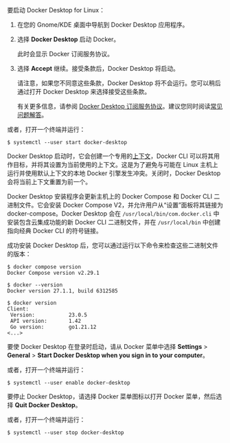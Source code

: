 要启动 Docker Desktop for Linux：

1. 在您的 Gnome/KDE 桌面中导航到 Docker Desktop 应用程序。

2. 选择 **Docker Desktop** 启动 Docker。

   此时会显示 Docker 订阅服务协议。

3. 选择 **Accept** 继续。接受条款后，Docker Desktop 将启动。

   请注意，如果您不同意这些条款，Docker Desktop 将不会运行。您可以稍后通过打开 Docker Desktop 来选择接受这些条款。

   有关更多信息，请参阅 [Docker Desktop 订阅服务协议](https://www.docker.com/legal/docker-subscription-service-agreement)。建议您同时阅读[常见问题解答](https://www.docker.com/pricing/faq)。

或者，打开一个终端并运行：

```console
$ systemctl --user start docker-desktop
```

Docker Desktop 启动时，它会创建一个专用的[上下文](/engine/context/working-with-contexts)，Docker CLI 可以将其用作目标，并将其设置为当前使用的上下文。这是为了避免与可能在 Linux 主机上运行并使用默认上下文的本地 Docker 引擎发生冲突。关闭时，Docker Desktop 会将当前上下文重置为前一个。

Docker Desktop 安装程序会更新主机上的 Docker Compose 和 Docker CLI 二进制文件。它会安装 Docker Compose V2，并允许用户从“设置”面板将其链接为 docker-compose。Docker Desktop 会在 `/usr/local/bin/com.docker.cli` 中安装包含云集成功能的新 Docker CLI 二进制文件，并在 `/usr/local/bin` 中创建指向经典 Docker CLI 的符号链接。

成功安装 Docker Desktop 后，您可以通过运行以下命令来检查这些二进制文件的版本：

```console
$ docker compose version
Docker Compose version v2.29.1

$ docker --version
Docker version 27.1.1, build 6312585

$ docker version
Client: 
 Version:           23.0.5
 API version:       1.42
 Go version:        go1.21.12
<...>
```

要使 Docker Desktop 在登录时启动，请从 Docker 菜单中选择 **Settings** > **General** > **Start Docker Desktop when you sign in to your computer**。

或者，打开一个终端并运行：

```console
$ systemctl --user enable docker-desktop
```

要停止 Docker Desktop，请选择 Docker 菜单图标以打开 Docker 菜单，然后选择 **Quit Docker Desktop**。

或者，打开一个终端并运行：

```console
$ systemctl --user stop docker-desktop
```
